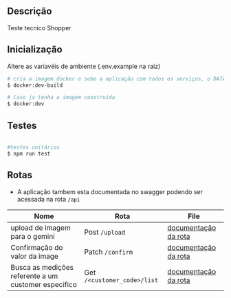 ## Descrição

Teste tecnico Shopper

## Inicialização

Altere as variavéis de ambiente (.env.example na raiz)

```bash
# cria a imagem docker e sobe a aplicação com todos os serviços, o DATABASE_URL já é iniciado pelo compose
$ docker:dev-build

# Caso ja tenha a imagem construida
$ docker:dev
```


## Testes

```bash

#testes unitários
$ npm run test
```

## Rotas
  - A aplicação tambem esta documentada no swagger podendo ser acessada na rota `/api`

  | Nome                          | Rota                          | File                                                                  | 
  |-------------------------------|-------------------------------|-----------------------------------------------------------------------|
  |upload de imagem para o gemini | Post `/upload`                |[documentação da rota](./docs/routes/measure/upload-measure.doc.md)|
  |Confirmação do valor da image  | Patch `/confirm`              |[documentação da rota](./docs/routes/measure/confirm-measure.doc.md)|
  |Busca as medições referente a um customer especifico  | Get `/<customer_code>/list`      |[documentação da rota](./docs/routes/measure/list-by-customer-measure.doc.md)|